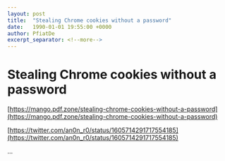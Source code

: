 ```yaml
---
layout: post
title:  "Stealing Chrome cookies without a password"
date:   1990-01-01 19:55:00 +0000
author: PfiatDe
excerpt_separator: <!--more-->
---
```


# Stealing Chrome cookies without a password

[https://mango.pdf.zone/stealing-chrome-cookies-without-a-password](https://mango.pdf.zone/stealing-chrome-cookies-without-a-password)

[https://twitter.com/an0n_r0/status/1605714291717554185](https://twitter.com/an0n_r0/status/1605714291717554185)

...
<!--more-->
